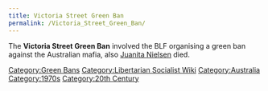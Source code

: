 ```yaml
---
title: Victoria Street Green Ban
permalink: /Victoria_Street_Green_Ban/
---
```


The **Victoria Street Green Ban** involved the BLF organising a green
ban against the Australian mafia, also [Juanita
Nielsen](Juanita_Nielsen "wikilink") died.

[Category:Green Bans](Category:Green_Bans "wikilink")
[Category:Libertarian Socialist
Wiki](Category:Libertarian_Socialist_Wiki "wikilink")
[Category:Australia](Category:Australia "wikilink")
[Category:1970s](Category:1970s "wikilink") [Category:20th
Century](Category:20th_Century "wikilink")
